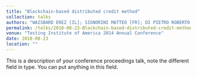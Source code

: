 ```yaml
---
title: "Blockchain-based distributed credit method"
collection: talks
authors: "WAISBARD EREZ [IL]; SIGNORINI MATTEO [FR]; DI PIETRO ROBERTO [FR]"
permalink: /talks/2018-08-23-Blockchain-based-distributed-credit-method
venue: "Testing Institute of America 2014 Annual Conference"
date: 2018-08-23
location: ""
---
```


This is a description of your conference proceedings talk, note the different field in type. You can put anything in this field.
